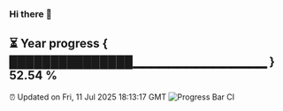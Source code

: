 ### Hi there 👋
⏳ Year progress { ███████████████▁▁▁▁▁▁▁▁▁▁▁▁▁▁▁ } 52.54 %
---
⏰ Updated on Fri, 11 Jul 2025 18:13:17 GMT
![Progress Bar CI](https://github.com/Moyi321/Moyi321/workflows/Progress%20Bar%20CI/badge.svg)
